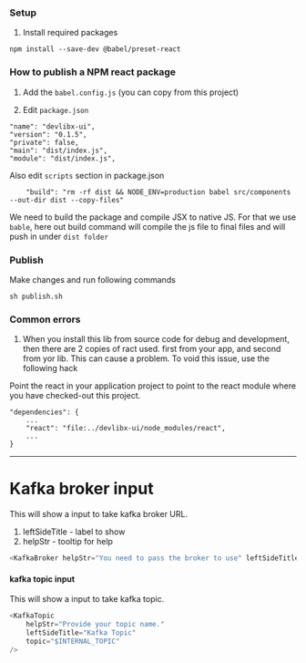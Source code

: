 ### Setup
1. Install required packages
```shell
npm install --save-dev @babel/preset-react
```

### How to publish a NPM react package

1. Add the ```babel.config.js``` (you can copy from this project)

2. Edit ```package.json```
```shell
"name": "devlibx-ui",
"version": "0.1.5",
"private": false,
"main": "dist/index.js",
"module": "dist/index.js",
```

Also edit ```scripts``` section in package.json 
```shell
    "build": "rm -rf dist && NODE_ENV=production babel src/components --out-dir dist --copy-files"
```    

We need to build the package and compile JSX to native JS. For that we use ```bable```, here out build command will compile the js file to final files and will push in under ```dist folder```


### Publish
Make changes and run following commands
```shell
sh publish.sh
```


### Common errors
1. When you install this lib from source code for debug and development, then there are 2 copies of ract used. first from your app, and second from yor lib. This can cause a problem. To void this issue, use the following hack

Point the react in your application project to point to the react module where you have checked-out this project.
```shell
"dependencies": {
    ...
    "react": "file:../devlibx-ui/node_modules/react",
    ...
}
```

---
# Kafka broker input
This will show a input to take kafka broker URL.
1. leftSideTitle - label to show
2. helpStr       - tooltip for help
```javascript
<KafkaBroker helpStr="You need to pass the broker to use" leftSideTitle="Broker URL"></KafkaBroker>
```
#### kafka topic input
This will show a input to take kafka topic.
```javascript
<KafkaTopic 
    helpStr="Provide your topic name." 
    leftSideTitle="Kafka Topic" 
    topic="$INTERNAL_TOPIC"
/>
```

